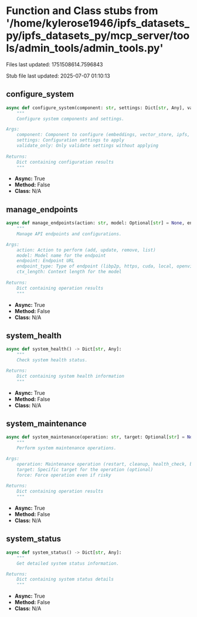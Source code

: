 # Function and Class stubs from '/home/kylerose1946/ipfs_datasets_py/ipfs_datasets_py/mcp_server/tools/admin_tools/admin_tools.py'

Files last updated: 1751508614.7596843

Stub file last updated: 2025-07-07 01:10:13

## configure_system

```python
async def configure_system(component: str, settings: Dict[str, Any], validate_only: bool = False) -> Dict[str, Any]:
    """
    Configure system components and settings.

Args:
    component: Component to configure (embeddings, vector_store, ipfs, cache)
    settings: Configuration settings to apply
    validate_only: Only validate settings without applying
    
Returns:
    Dict containing configuration results
    """
```
* **Async:** True
* **Method:** False
* **Class:** N/A

## manage_endpoints

```python
async def manage_endpoints(action: str, model: Optional[str] = None, endpoint: Optional[str] = None, endpoint_type: Optional[str] = None, ctx_length: Optional[int] = 512) -> Dict[str, Any]:
    """
    Manage API endpoints and configurations.

Args:
    action: Action to perform (add, update, remove, list)
    model: Model name for the endpoint  
    endpoint: Endpoint URL
    endpoint_type: Type of endpoint (libp2p, https, cuda, local, openvino)
    ctx_length: Context length for the model
    
Returns:
    Dict containing operation results
    """
```
* **Async:** True
* **Method:** False
* **Class:** N/A

## system_health

```python
async def system_health() -> Dict[str, Any]:
    """
    Check system health status.

Returns:
    Dict containing system health information
    """
```
* **Async:** True
* **Method:** False
* **Class:** N/A

## system_maintenance

```python
async def system_maintenance(operation: str, target: Optional[str] = None, force: bool = False) -> Dict[str, Any]:
    """
    Perform system maintenance operations.

Args:
    operation: Maintenance operation (restart, cleanup, health_check, backup)
    target: Specific target for the operation (optional)
    force: Force operation even if risky
    
Returns:
    Dict containing operation results
    """
```
* **Async:** True
* **Method:** False
* **Class:** N/A

## system_status

```python
async def system_status() -> Dict[str, Any]:
    """
    Get detailed system status information.

Returns:
    Dict containing system status details
    """
```
* **Async:** True
* **Method:** False
* **Class:** N/A
